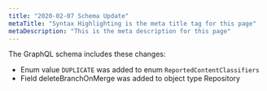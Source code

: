 ```yaml
---
title: "2020-02-07 Schema Update"
metaTitle: "Syntax Highlighting is the meta title tag for this page"
metaDescription: "This is the meta description for this page"
---
```


The GraphQL schema includes these changes:

- Enum value `DUPLICATE` was added to enum `ReportedContentClassifiers`
- Field deleteBranchOnMerge was added to object type Repository
